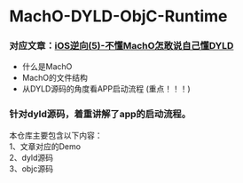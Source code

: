 # MachO-DYLD-ObjC-Runtime
### 对应文章：[iOS逆向(5)-不懂MachO怎敢说自己懂DYLD](https://www.jianshu.com/p/95896fb96a03)

* 什么是MachO   
* MachO的文件结构  
* 从DYLD源码的角度看APP启动流程  (重点！！！)  

### 针对dyld源码，着重讲解了app的启动流程。

本仓库主要包含以下内容：  
1、文章对应的Demo  
2、dyld源码  
3、objc源码  
